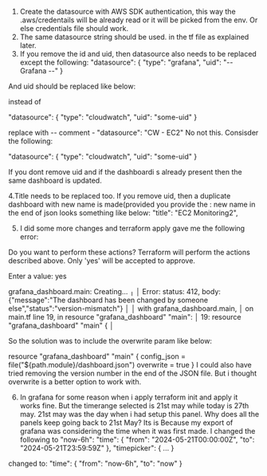 1. Create the datasource with AWS SDK authentication, this way the .aws/credentails will be already read or it will be picked from the env. Or else credentials file should work.
2. The same datasource string should be used. in the tf file as explained later.
3. If you remove the id and uid, then datasource also needs to be replaced except the following:
"datasource": {
  "type": "grafana",
  "uid": "-- Grafana --"
}

And uid should be replaced like below:

instead of

"datasource": {
  "type": "cloudwatch",
  "uid": "some-uid"
}

replace with     -- comment - "datasource": "CW - EC2"    No not this. Consisder the following:

"datasource": {
  "type": "cloudwatch",
  "uid": "some-uid"
}


If you dont remove uid and if the dashboardi s already present then the same dashboard is updated.

4.Title needs to be replaced too.
If you remove uid, then a duplicate dashboard with new name is made(provided you provide the :
new name in the end of json looks something like below:
  "title": "EC2 Monitoring2",



5. I did some more changes and terraform apply gave me the following error:


Do you want to perform these actions?
  Terraform will perform the actions described above.
  Only 'yes' will be accepted to approve.

  Enter a value: yes

grafana_dashboard.main: Creating...
╷
│ Error: status: 412, body: {"message":"The dashboard has been changed by someone else","status":"version-mismatch"}
│
│   with grafana_dashboard.main,
│   on main.tf line 19, in resource "grafana_dashboard" "main":
│   19: resource "grafana_dashboard" "main" {
│


So the solution was to include the overwrite param like below:

resource "grafana_dashboard" "main" {
  config_json = file("${path.module}/dashboard.json")
  overwrite = true
}
I could also have tried removing the version number in the end of the JSON file. But i thought overwrite is a better option to work with.

6. In grafana for some reason when i apply terraform init and apply it works fine. But the timerange selected is 21st may while today is 27th may. 21st may was the day when i had setup this panel.  Why does all the panels keep going back to 21st May?
   Its is Because my export of grafana was considering the time when it was first made. I changed the following to "now-6h":
"time": {
  "from": "2024-05-21T00:00:00Z",
  "to": "2024-05-21T23:59:59Z"
},
"timepicker": {
  ...
}


changed to:
"time": {
  "from": "now-6h",
  "to": "now"
}
